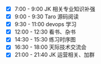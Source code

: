 - [x] 7:00 - 9:00 JK 相关专业知识补强
- [x] 9:00 - 9:30 Taro 源码阅读
- [x] 9:30 - 11:00 devops 学习
- [x] 12:00 - 12:30 看书、杂书
- [x] 14:30 - 15:30 练习时序图
- [x] 16:30 - 18:00 天际技术交流会
- [x] 21:00 - 21:40 JK 运营相关、加群